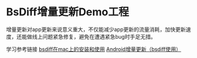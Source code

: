 # BsDiff增量更新Demo工程

增量更新对app更新来说意义重大，不仅能减少app更新的流量消耗，加快更新速度，还能做线上问题紧急修复，避免在遭遇紧急bug时手足无措。

学习参考链接
[bsdiff在mac上的安装和使用](https://blog.csdn.net/u012346890/article/details/109197950)
[Android增量更新（bsdiff使用）](https://www.jianshu.com/p/4ca7933185f7)